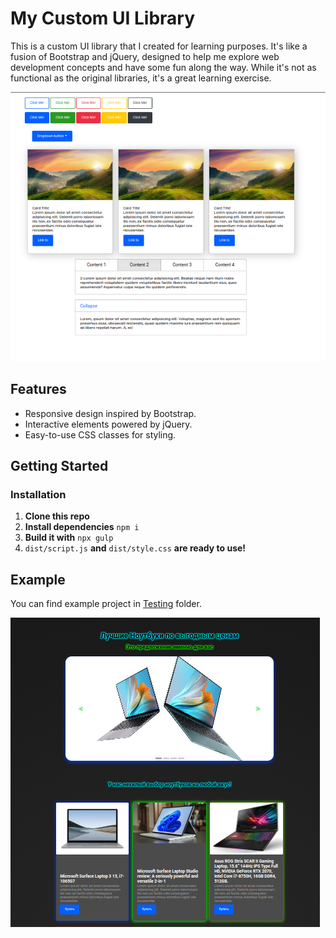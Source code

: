 # My Custom UI Library

This is a custom UI library that I created for learning purposes. It's like a fusion of Bootstrap and jQuery, designed to help me explore web development concepts and have some fun along the way. While it's not as functional as the original libraries, it's a great learning exercise.

![MAIN](screenshots/main.png)

## Features

- Responsive design inspired by Bootstrap.
- Interactive elements powered by jQuery.
- Easy-to-use CSS classes for styling.

## Getting Started


### Installation

1. **Clone this repo**
1. **Install dependencies** `npm i`
1. **Build it with** `npx gulp`
1. `dist/script.js` **and** `dist/style.css` **are ready to use!**

## Example

You can find example project in [Testing](./testing_lib/) folder.

![Example](./screenshots/example.png)